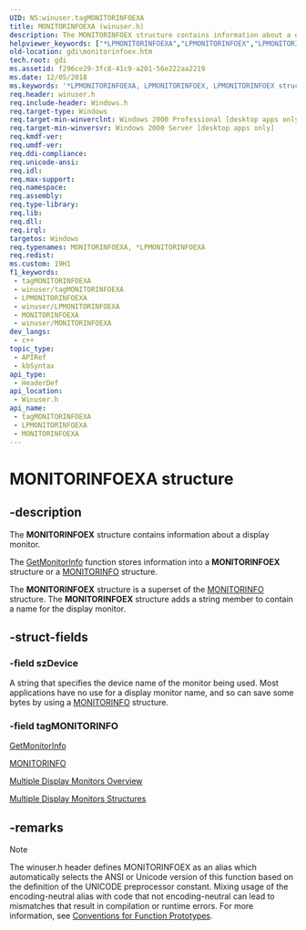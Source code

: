 ```yaml
---
UID: NS:winuser.tagMONITORINFOEXA
title: MONITORINFOEXA (winuser.h)
description: The MONITORINFOEX structure contains information about a display monitor.The GetMonitorInfo function stores information into a MONITORINFOEX structure or a MONITORINFO structure.The MONITORINFOEX structure is a superset of the MONITORINFO structure.
helpviewer_keywords: ["*LPMONITORINFOEXA","LPMONITORINFOEX","LPMONITORINFOEX structure pointer [Windows GDI]","MONITORINFOEX","MONITORINFOEX structure [Windows GDI]","MONITORINFOEXA","_win32_MONITORINFOEX_str","gdi.monitorinfoex","tagMONITORINFOEXA","tagMONITORINFOEXW","winuser/LPMONITORINFOEX","winuser/MONITORINFOEX"]
old-location: gdi\monitorinfoex.htm
tech.root: gdi
ms.assetid: f296ce29-3fc8-41c9-a201-56e222aa2219
ms.date: 12/05/2018
ms.keywords: '*LPMONITORINFOEXA, LPMONITORINFOEX, LPMONITORINFOEX structure pointer [Windows GDI], MONITORINFOEX, MONITORINFOEX structure [Windows GDI], MONITORINFOEXA, _win32_MONITORINFOEX_str, gdi.monitorinfoex, tagMONITORINFOEXA, tagMONITORINFOEXW, winuser/LPMONITORINFOEX, winuser/MONITORINFOEX'
req.header: winuser.h
req.include-header: Windows.h
req.target-type: Windows
req.target-min-winverclnt: Windows 2000 Professional [desktop apps only]
req.target-min-winversvr: Windows 2000 Server [desktop apps only]
req.kmdf-ver: 
req.umdf-ver: 
req.ddi-compliance: 
req.unicode-ansi: 
req.idl: 
req.max-support: 
req.namespace: 
req.assembly: 
req.type-library: 
req.lib: 
req.dll: 
req.irql: 
targetos: Windows
req.typenames: MONITORINFOEXA, *LPMONITORINFOEXA
req.redist: 
ms.custom: 19H1
f1_keywords:
 - tagMONITORINFOEXA
 - winuser/tagMONITORINFOEXA
 - LPMONITORINFOEXA
 - winuser/LPMONITORINFOEXA
 - MONITORINFOEXA
 - winuser/MONITORINFOEXA
dev_langs:
 - c++
topic_type:
 - APIRef
 - kbSyntax
api_type:
 - HeaderDef
api_location:
 - Winuser.h
api_name:
 - tagMONITORINFOEXA
 - LPMONITORINFOEXA
 - MONITORINFOEXA
---
```


# MONITORINFOEXA structure


## -description

The <b>MONITORINFOEX</b> structure contains information about a display monitor.

The 
        <a href="/windows/desktop/api/winuser/nf-winuser-getmonitorinfoa">GetMonitorInfo</a> function stores information into a 
         <b>MONITORINFOEX</b>  structure or a 
        <a href="/windows/desktop/api/winuser/ns-winuser-monitorinfo">MONITORINFO</a> structure.

The 
         <b>MONITORINFOEX</b>  structure is a superset of the 
         <a href="/windows/desktop/api/winuser/ns-winuser-monitorinfo">MONITORINFO</a>  structure. The 
         <b>MONITORINFOEX</b>  structure adds a string member to contain a name for the display monitor.

## -struct-fields

### -field szDevice

A string that specifies the device name of the monitor being used.  Most applications have no use for a display monitor name, and so can save some bytes by using a <a href="/windows/desktop/api/winuser/ns-winuser-monitorinfo">MONITORINFO</a> structure.

### -field tagMONITORINFO

 





<a href="/windows/desktop/api/winuser/nf-winuser-getmonitorinfoa">GetMonitorInfo</a>



<a href="/windows/desktop/api/winuser/ns-winuser-monitorinfo">MONITORINFO</a>



<a href="/windows/desktop/gdi/multiple-display-monitors">Multiple Display Monitors Overview</a>



<a href="/windows/desktop/gdi/multiple-display-monitors-structures">Multiple Display Monitors Structures</a>

## -remarks

> [!NOTE]
> The winuser.h header defines MONITORINFOEX as an alias which automatically selects the ANSI or Unicode version of this function based on the definition of the UNICODE preprocessor constant. Mixing usage of the encoding-neutral alias with code that not encoding-neutral can lead to mismatches that result in compilation or runtime errors. For more information, see [Conventions for Function Prototypes](/windows/win32/intl/conventions-for-function-prototypes).

